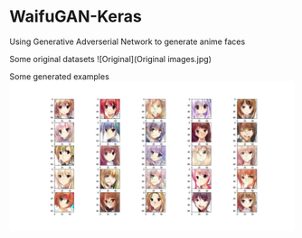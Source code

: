 # WaifuGAN-Keras
Using Generative Adverserial Network to generate anime faces

Some original datasets
![Original](Original images.jpg)

Some generated examples
![Preview](Preview.jpg)
